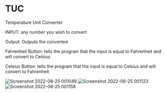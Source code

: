 # TUC
Temperature Unit Converter


INPUT: any number you wish to convert

Output: Outputs the converted

Fahrenheit Button: tells the program that the input is equal to Fahrenheit and will convert to Celsius 

Celsius Button: tells the program that the input is equal to Celsius and will convert to Fahrenheit 

![Screenshot 2022-08-25 001049](https://user-images.githubusercontent.com/92489118/186599413-e71e0ccc-9835-411c-a16e-ff497c0d4f80.png)
![Screenshot 2022-08-25 001123](https://user-images.githubusercontent.com/92489118/186599420-7f987ddf-7f84-46ea-ac48-397efea36564.png)
![Screenshot 2022-08-25 001158](https://user-images.githubusercontent.com/92489118/186599421-80fb23aa-6dbb-41a4-ab0c-0c3910afbbec.png)
